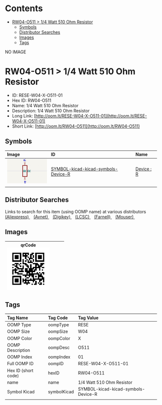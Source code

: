 



Contents
========

* [RW04-O511 > 1/4 Watt 510 Ohm Resistor](#rw04-o511--14-watt-510-ohm-resistor)
	* [Symbols](#symbols)
	* [Distributor Searches](#distributor-searches)
	* [Images](#images)
	* [Tags](#tags)
  
NO IMAGE  
# RW04-O511 > 1/4 Watt 510 Ohm Resistor

- ID: RESE-W04-X-O511-01
- Hex ID: RW04-O511
- Name: 1/4 Watt 510 Ohm Resistor
- Description: 1/4 Watt 510 Ohm Resistor
- Long Link: [http://oom.lt/RESE-W04-X-O511-01](http://oom.lt/RESE-W04-X-O511-01)
- Short Link: [http://oom.lt/RW04-O511](http://oom.lt/RW04-O511)

## Symbols
  

|Image|ID|Name|
| :--- | :--- | :--- |
|[![](https://raw.githubusercontent.com/oomlout/oomlout_OOMP_eda_V2/main/SYMBOL/kicad/kicad-symbols/Device/R/image_140.png)](https://github.com/oomlout/oomlout_OOMP_eda_V2/tree/main/SYMBOL/kicad/kicad-symbols/Device/R/)|[SYMBOL-kicad-kicad-symbols-Device-R](https://github.com/oomlout/oomlout_OOMP_eda_V2/tree/main/SYMBOL/kicad/kicad-symbols/Device/R/)|[Device : R](https://github.com/oomlout/oomlout_OOMP_eda_V2/tree/main/SYMBOL/kicad/kicad-symbols/Device/R/)|
||||

## Distributor Searches
  
Links to search for this item (using OOMP name) at various distributors  
[(Aliexpress) ](https://www.aliexpress.com/wholesale?SearchText=11171/4+Watt+510+Ohm+Resistor)&nbsp;&nbsp;&nbsp;[(Avnet) ](https://www.avnet.com/shop/us/search/1/4+Watt+510+Ohm+Resistor)&nbsp;&nbsp;&nbsp;[(Digikey) ](https://www.digikey.co.uk/en/products/result?s=1/4+Watt+510+Ohm+Resistor)&nbsp;&nbsp;&nbsp;[(LCSC) ](https://www.lcsc.com/search?q=1/4+Watt+510+Ohm+Resistor)&nbsp;&nbsp;&nbsp;[(Farnell) ](https://uk.farnell.com/search?st=1/4+Watt+510+Ohm+Resistor)&nbsp;&nbsp;&nbsp;[(Mouser) ](https://www.mouser.com/c/?q=1/4+Watt+510+Ohm+Resistor)&nbsp;&nbsp;&nbsp;
## Images
  

|qrCode<br>[![](https://raw.githubusercontent.com/oomlout/oomlout_OOMP_parts_V2/main/RESE/W04/X/O511/01/qrCode_140.png)](https://github.com/oomlout/oomlout_OOMP_parts_V2/tree/main/RESE/W04/X/O511/01/qrCode.png)||||
| :---: | :---: | :---: | :---: |

## Tags
  

|Tag Name|Tag Code|Tag Value|
| :--- | :--- | :--- |
|OOMP Type|oompType|RESE|
|OOMP Size|oompSize|W04|
|OOMP Color|oompColor|X|
|OOMP Description|oompDesc|O511|
|OOMP Index|oompIndex|01|
|Full OOMP ID|oompID|RESE-W04-X-O511-01|
|Hex ID (short code)|hexID|RW04-O511|
|name|name|1/4 Watt 510 Ohm Resistor|
|Symbol Kicad|symbolKicad|SYMBOL-kicad-kicad-symbols-Device-R|
||||
